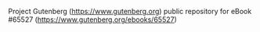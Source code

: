 Project Gutenberg (https://www.gutenberg.org) public repository for
eBook #65527 (https://www.gutenberg.org/ebooks/65527)

